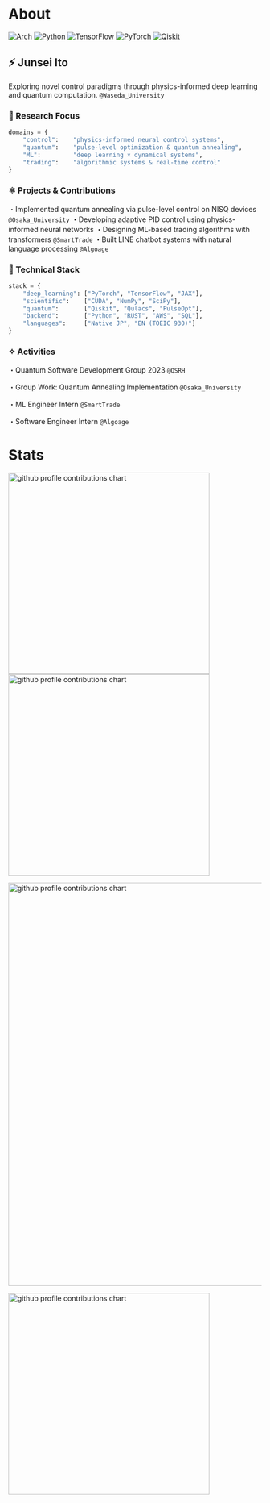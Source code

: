 # About

[![Arch](https://img.shields.io/badge/Arch%20Linux-1793D1?style=flat-square&logo=arch-linux&logoColor=white)](https://www.archlinux.jp/)
[![Python](https://img.shields.io/badge/Python-3776AB?style=flat-square&logo=python&logoColor=white)](https://www.python.org/)
[![TensorFlow](https://img.shields.io/badge/TensorFlow-FF6F00?style=flat-square&logo=tensorflow&logoColor=white)](https://www.tensorflow.org/)
[![PyTorch](https://img.shields.io/badge/PyTorch-EE4C2C?style=flat-square&logo=pytorch&logoColor=white)](https://pytorch.org/)
[![Qiskit](https://img.shields.io/badge/Qiskit-6929C4?style=flat-square&logo=qiskit&logoColor=white)](https://qiskit.org/)

## ⚡ Junsei Ito 

Exploring novel control paradigms through physics-informed deep learning and quantum computation.
`@Waseda_University`

### 🎯 Research Focus
```python
domains = {
    "control":    "physics-informed neural control systems",
    "quantum":    "pulse-level optimization & quantum annealing",
    "ML":         "deep learning × dynamical systems",
    "trading":    "algorithmic systems & real-time control"
}
```

### ⚛ Projects & Contributions
・Implemented quantum annealing via pulse-level control on NISQ devices `@Osaka_University`
・Developing adaptive PID control using physics-informed neural networks
・Designing ML-based trading algorithms with transformers `@SmartTrade`
・Built LINE chatbot systems with natural language processing `@Algoage`

### 🔮 Technical Stack
```python
stack = {
    "deep_learning": ["PyTorch", "TensorFlow", "JAX"],
    "scientific":    ["CUDA", "NumPy", "SciPy"],
    "quantum":       ["Qiskit", "Qulacs", "PulseOpt"],
    "backend":       ["Python", "RUST", "AWS", "SQL"],
    "languages":     ["Native JP", "EN (TOEIC 930)"]
}
```

### ✧ Activities
・Quantum Software Development Group 2023 `@QSRH`

・Group Work: Quantum Annealing Implementation `@Osaka_University`

・ML Engineer Intern `@SmartTrade`

・Software Engineer Intern `@Algoage`



# Stats

<p align="left">
  <picture>
        <source media="(prefers-color-scheme: dark)"  srcset="output/metrics.base.svg" width="400" />
	<source media="(prefers-color-scheme: light)" srcset="output/metrics.base.svg" width="400" />
	<img alt="github profile contributions chart" src="https://raw.githubusercontent.com/username/username/output-3d-contrib/day.svg" />
  </picture>
  <picture>
   	<source media="(prefers-color-scheme: dark)"  srcset="output/details.svg" width="400" />
	<source media="(prefers-color-scheme: light)" srcset="output/details.svg" width="400" />
	<img alt="github profile contributions chart" src="https://raw.githubusercontent.com/username/username/output-3d-contrib/day.svg" />
  </picture>
</p>

<p align="left">
	<picture>
	  <source media="(prefers-color-scheme: dark)"  srcset="profile-3d-contrib/profile-night-rainbow.svg" width="800" />
	  <source media="(prefers-color-scheme: light)" srcset="profile-3d-contrib/profile-season-animate.svg" width="800" />
	  <img alt="github profile contributions chart" src="https://raw.githubusercontent.com/username/username/output-3d-contrib/day.svg" />
	</picture>
</p>

<p align="left">
<picture>
  <source media="(prefers-color-scheme: light)"  srcset="output/metrics.plugin.achievements.compact.svg" width="400" />
  <source media="(prefers-color-scheme: dark)"  srcset="output/metrics.plugin.achievements.compact.svg" width="400" />
  <img alt="github profile contributions chart" src="https://raw.githubusercontent.com/username/username/output-3d-contrib/day.svg" />
</picture>
</p>